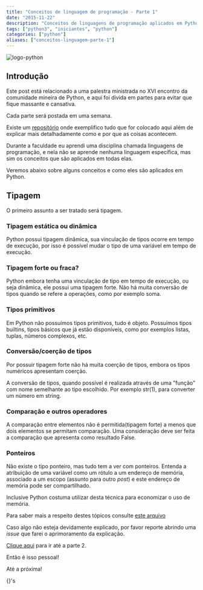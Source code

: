 ```yaml
---
title: "Conceitos de linguagem de programação - Parte 1"
date: "2015-11-22"
description: "Conceitos de linguagens de programação aplicados em Python"
tags: ["python3", "iniciantes", "python"]
categories: ["python"]
aliases: ["conceitos-linguagem-parte-1"]
---
```


![logo-python](/images/logopython2.png "Logo Python")

## Introdução

Este post está relacionado a uma palestra ministrada no XVI encontro da comunidade mineira de Python, e aqui foi divida em partes para evitar que fique massante e cansativa.

Cada parte será postada em uma semana.

Existe um [repositório](https://github.com/cassiobotaro/conceitos_linguagens) onde exemplifico tudo que for colocado aqui além de explicar mais detalhadamente como e por que as coisas acontecem.

Durante a faculdade eu aprendi uma disciplina chamada linguagens de programação, e nela não se aprende nenhuma linguagem específica, mas sim os conceitos que são aplicados em todas elas.

Veremos abaixo sobre alguns conceitos e como eles são aplicados em Python.

## Tipagem
O primeiro assunto a ser tratado será tipagem.

### Tipagem estática ou dinâmica
Python possui tipagem dinâmica, sua vinculação de tipos ocorre em tempo de execução, por isso é possível mudar o tipo de uma variável em tempo de execução.

### Tipagem forte ou fraca?
Python embora tenha uma vinculação de tipo em tempo de execução, ou seja dinâmica, ele possui uma tipagem forte. Não há muita conversão de tipos quando se refere a operações, como por exemplo soma.

### Tipos primitivos
Em Python não possuímos tipos primitivos, tudo é objeto.
Possuímos tipos builtins, tipos básicos que já estão disponíveis, como por exemplos listas, tuplas, números complexos, etc.

### Conversão/coerção de tipos
Por possuir tipagem forte não há muita coerção de tipos, embora os tipos numéricos apresentam coerção.

A conversão de tipos, quando possível é realizada através  de uma "função" com nome semelhante ao tipo escolhido. Por exemplo str(1), para converter um número em string.

### Comparação e outros operadores
A comparação entre elementos não é permitida(tipagem forte) a menos que dois elementos se permitam comparação. Uma consideração deve ser feita a comparação que apresenta como resultado False.

### Ponteiros
Não existe o tipo ponteiro, mas tudo tem  a ver com ponteiros. Entenda a atribuição de uma variável como um rótulo a um endereço de memória, associado a um escopo (assunto para outro _post_) e este endereço de memória pode ser compartilhado.

Inclusive Python costuma utilizar desta técnica para economizar o uso de memória.

Para saber mais a respeito destes tópicos consulte [este arquivo](https://github.com/cassiobotaro/conceitos_linguagens/blob/master/tipagem.py)

Caso algo não esteja devidamente explicado, por favor reporte abrindo uma _issue_ que farei o aprimoramento da explicação.

[Clique aqui](/post/conceitos-linguagem-parte-2) para ir até a parte 2.

Então é isso pessoal!

Até a próxima!

{}'s
